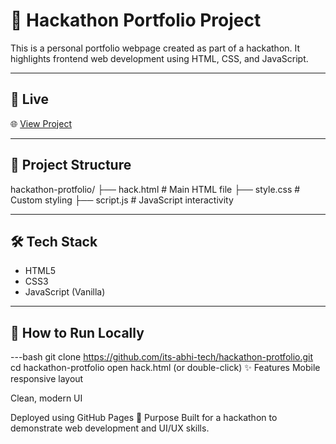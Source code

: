# 🚀 Hackathon Portfolio Project

This is a personal portfolio webpage created as part of a hackathon. It highlights frontend web development using HTML, CSS, and JavaScript.

---

## 🔗 Live 
🌐 [View Project](https://its-abhi-tech.github.io/hackathon-protfolio/hack.html)

---

## 📁 Project Structure
hackathon-protfolio/
├── hack.html # Main HTML file
├── style.css # Custom styling
├── script.js # JavaScript interactivity

---

## 🛠 Tech Stack
- HTML5
- CSS3
- JavaScript (Vanilla)

---

## 🧪 How to Run Locally

---bash
git clone https://github.com/its-abhi-tech/hackathon-protfolio.git
cd hackathon-protfolio
open hack.html (or double-click)
✨ Features
Mobile responsive layout

Clean, modern UI

Deployed using GitHub Pages
🎯 Purpose
Built for a hackathon to demonstrate web development and UI/UX skills.


